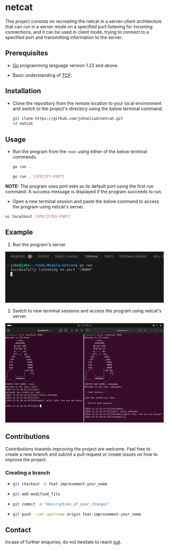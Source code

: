 # netcat

This project consists on recreating the netcat in a server-client architecture that can run in a server mode on a specified port listening for incoming connections, and it can be used in client mode, trying to connect to a specified port and transmitting information to the server.

## Prerequisites

- [Go](https://go.dev/doc/install) programming language version 1.22 and above.

- Basic understanding of [TCP](https://en.wikipedia.org/wiki/Transmission_Control_Protocol).

## Installation

- Clone the repository from the remote location to your local environment and switch to the project's directory using the below terminal command.
    ```bash
    git clone https://github.com/johneliud/netcat.git
    cd netcat
    ```

## Usage
- Run the program from the `root` using either of the below terminal commands.
    ```bash
    go run .
    ```

    ```bash
    go run . [SPECIFY-PORT]
    ```

**NOTE:** The program uses port `8989` as its default port using the first run command. A success message is displayed if the program succeeds to run.

- Open a new terminal session and paste the below command to access the program using netcat's server.
```bash
nc localhost [SPECIFIED-PORT]
```

## Example
1. Run the program's server

![](/readme-img/run-program.png)


2. Switch to new terminal sessions and access the program using netcat's server.

![](/readme-img/access-netcat-server.png)

## Contributions

Contributions towards improving the project are welcome. Feel free to create a new branch and submit a pull request or create issues on how to improve the project.

### Creating a branch

-
    ```bash
    git checkout -b feat-improvement-your_name
    ```

-
    ```bash
    git add modified_file
    ```

-
    ```bash
    git commit -m "description_of_your_changes"
    ```

-
    ```bash
    git push --set-upstream origin feat-improvement-your_name
    ```

## Contact

Incase of further enquiries, do not hesitate to reach [out](johneliud4@gmail.com).